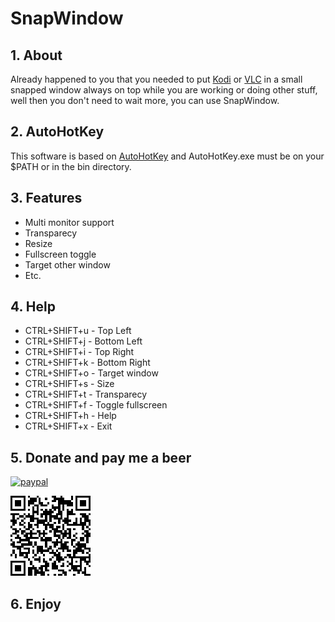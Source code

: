 # SnapWindow

## 1. About

Already happened to you that you needed to put [Kodi](https://kodi.tv/) or [VLC](https://www.videolan.org/) in a small snapped window always on top while you are working or doing other stuff, well then you don't need to wait more, you can use SnapWindow.

## 2. AutoHotKey

This software is based on [AutoHotKey](https://www.autohotkey.com/) and AutoHotKey.exe must be on your $PATH or in the bin directory.

## 3. Features

* Multi monitor support  
* Transparecy  
* Resize  
* Fullscreen toggle  
* Target other window  
* Etc.  

## 4. Help

* CTRL+SHIFT+u -  Top Left  
* CTRL+SHIFT+j -  Bottom Left  
* CTRL+SHIFT+i -  Top Right  
* CTRL+SHIFT+k -  Bottom Right  
* CTRL+SHIFT+o -  Target window  
* CTRL+SHIFT+s -  Size  
* CTRL+SHIFT+t -  Transparecy  
* CTRL+SHIFT+f -  Toggle fullscreen  
* CTRL+SHIFT+h -  Help  
* CTRL+SHIFT+x -  Exit  

## 5. Donate and pay me a beer

[![paypal](https://www.paypalobjects.com/en_US/i/btn/btn_donateCC_LG.gif)](https://www.paypal.com/donate?cmd=_donations&business=fmfrodrigues@gmail.com&currency_code=EUR)

![paypal](https://github.com/Th3On3/SnapWindow/blob/main/resources/paypal.png?raw=true)

## 6. Enjoy
